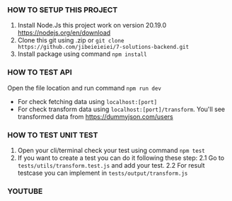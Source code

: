 ### HOW TO SETUP THIS PROJECT

1. Install Node.Js this project work on version 20.19.0 https://nodejs.org/en/download
2. Clone this git using .zip or `git clone https://github.com/jibeieieiei/7-solutions-backend.git`
3. Install package using command `npm install`

### HOW TO TEST API

Open the file location and run command `npm run dev`

- For check fetching data using `localhost:[port]`
- For check transform data using `localhost:[port]/transform`. You'll see transformed data from https://dummyjson.com/users

### HOW TO TEST UNIT TEST

1. Open your cli/terminal check your test using command `npm test`
2. If you want to create a test you can do it following these step:
   2.1 Go to `tests/utils/transform.test.js` and add your test.
   2.2 For result testcase you can implement in `tests/output/transform.js`

### YOUTUBE

